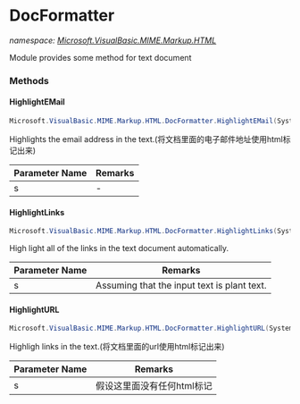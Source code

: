 ﻿# DocFormatter
_namespace: [Microsoft.VisualBasic.MIME.Markup.HTML](./index.md)_

Module provides some method for text document



### Methods

#### HighlightEMail
```csharp
Microsoft.VisualBasic.MIME.Markup.HTML.DocFormatter.HighlightEMail(System.String)
```
Highlights the email address in the text.(将文档里面的电子邮件地址使用html标记出来)

|Parameter Name|Remarks|
|--------------|-------|
|s|-|


#### HighlightLinks
```csharp
Microsoft.VisualBasic.MIME.Markup.HTML.DocFormatter.HighlightLinks(System.String)
```
High light all of the links in the text document automatically.

|Parameter Name|Remarks|
|--------------|-------|
|s|Assuming that the input text is plant text.|


#### HighlightURL
```csharp
Microsoft.VisualBasic.MIME.Markup.HTML.DocFormatter.HighlightURL(System.String)
```
Highligh links in the text.(将文档里面的url使用html标记出来)

|Parameter Name|Remarks|
|--------------|-------|
|s|假设这里面没有任何html标记|



